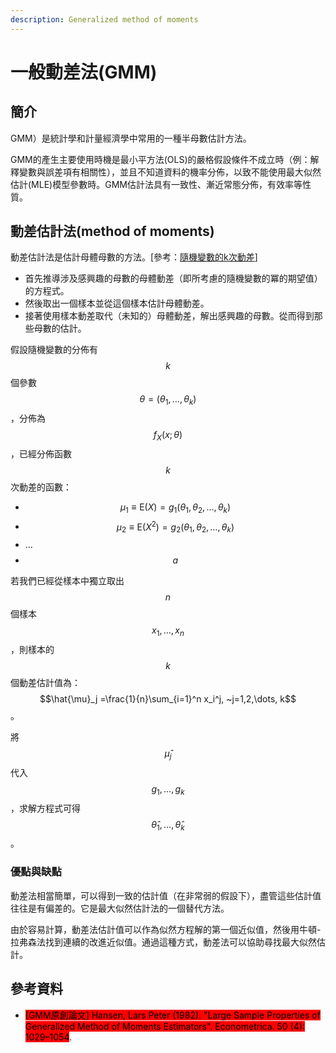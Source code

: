 ```yaml
---
description: Generalized method of moments
---
```


# 一般動差法(GMM)

## 簡介

GMM）是統計學和計量經濟學中常用的一種半母數估計方法。

GMM的產生主要使用時機是最小平方法(OLS)的嚴格假設條件不成立時（例：解釋變數與誤差項有相關性），並且不知道資料的機率分佈，以致不能使用最大似然估計(MLE)模型參數時。GMM估計法具有一致性、漸近常態分佈，有效率等性質。

## 動差估計法(method of moments)

動差估計法是估計母體母數的方法。\[參考：[隨機變數的k次動差](moment-generating-function.md#sui-ji-bian-shu-dekci-dong-cha-kth-moment)]

* 首先推導涉及感興趣的母數的母體動差（即所考慮的隨機變數的冪的期望值）的方程式。
* 然後取出一個樣本並從這個樣本估計母體動差。
* 接著使用樣本動差取代（未知的）母體動差，解出感興趣的母數。從而得到那些母數的估計。

假設隨機變數的分佈有$$k$$個參數$$\theta=(\theta_1, \dots, \theta_k)$$，分佈為$$f_X(x;\theta)$$，已經分佈函數$$k$$次動差的函數：

* $$\mu_1 \equiv \mathrm{E}(X)=g_1(\theta_1, \theta_2, \dots, \theta_k)$$
* $$\mu_2 \equiv \mathrm{E}(X^2)=g_2(\theta_1, \theta_2, \dots, \theta_k)$$
* ...
* $$a$$

若我們已經從樣本中獨立取出$$n$$​個樣本$$x_1, \dots, x_n$$，則樣本的$$k$$​個動差估計值為：$$\hat{\mu}_j =\frac{1}{n}\sum_{i=1}^n x_i^j, ~j=1,2,\dots, k$$。

將$$\hat{\mu}_j$$代入$$g_1,\dots, g_k$$，求解方程式可得$$\hat{\theta}_1,\dots, \hat{\theta}_k$$。

### 優點與缺點

動差法相當簡單，可以得到一致的估計值（在非常弱的假設下），盡管這些估計值往往是有偏差的。它是最大似然估計法的一個替代方法。

由於容易計算，動差法估計值可以作為似然方程解的第一個近似值，然後用牛頓-拉弗森法找到連續的改進近似值。通過這種方式，動差法可以協助尋找最大似然估計。

## 參考資料

* <mark style="background-color:red;">\[GMM原創論文] Hansen, Lars Peter (1982). "Large Sample Properties of Generalized Method of Moments Estimators". Econometrica. 50 (4): 1029–1054</mark>.
